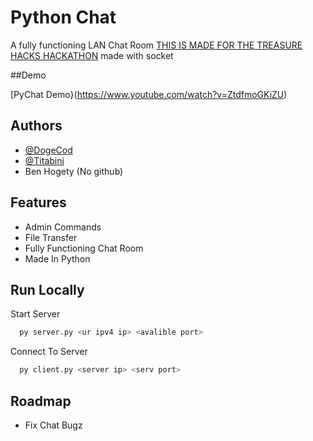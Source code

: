 
# Python Chat

A fully functioning LAN Chat Room [THIS IS MADE FOR THE TREASURE HACKS HACKATHON](treasure-hacks-3-0.devpost.com)
made with socket

##Demo

[PyChat Demo}(https://www.youtube.com/watch?v=ZtdfmoGKiZU)

## Authors

- [@DogeCod](https://github.com/dogecod)
- [@Titabini](https://github.com/Titabini)
- Ben Hogety (No github)




## Features

- Admin Commands
- File Transfer
- Fully Functioning Chat Room
- Made In Python



## Run Locally 

Start Server

```bash
  py server.py <ur ipv4 ip> <avalible port>
```

Connect To Server

```bash
  py client.py <server ip> <serv port>
```




## Roadmap



- Fix Chat Bugz

